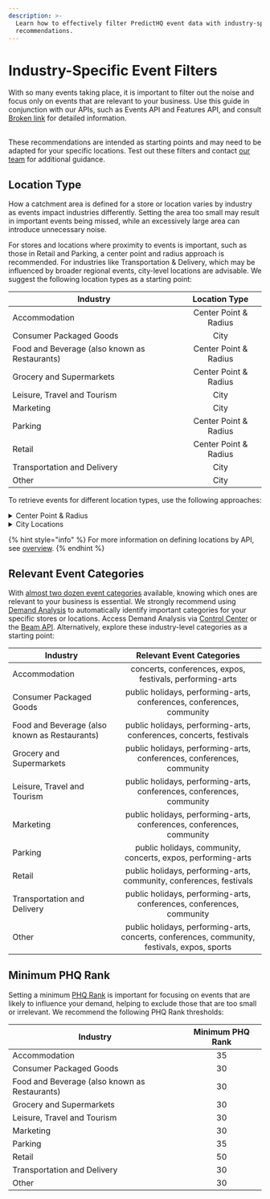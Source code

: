 ```yaml
---
description: >-
  Learn how to effectively filter PredictHQ event data with industry-specific
  recommendations.
---
```


# Industry-Specific Event Filters

With so many events taking place, it is important to filter out the noise and focus only on events that are relevant to your business. Use this guide in conjunction with our APIs, such as Events API and Features API, and consult [Broken link](broken-reference "mention") for detailed information.

\
These recommendations are intended as starting points and may need to be adapted for your specific locations. Test out these filters and contact [our team](https://www.predicthq.com/contact) for additional guidance.

## Location Type

How a catchment area is defined for a store or location varies by industry as events impact industries differently. Setting the area too small may result in important events being missed, while an excessively large area can introduce unnecessary noise.&#x20;

For stores and locations where proximity to events is important, such as those in Retail and Parking, a center point and radius approach is recommended. For industries like Transportation & Delivery, which may be influenced by broader regional events, city-level locations are advisable. We suggest the following location types as a starting point:

| Industry                                      |     Location Type     |
| --------------------------------------------- | :-------------------: |
| Accommodation                                 | Center Point & Radius |
| Consumer Packaged Goods                       |          City         |
| Food and Beverage (also known as Restaurants) | Center Point & Radius |
| Grocery and Supermarkets                      | Center Point & Radius |
| Leisure, Travel and Tourism                   |          City         |
| Marketing                                     |          City         |
| Parking                                       | Center Point & Radius |
| Retail                                        | Center Point & Radius |
| Transportation and Delivery                   |          City         |
| Other                                         |          City         |

To retrieve events for different location types, use the following approaches:

<details>

<summary>Center Point &#x26; Radius</summary>

**Using latitude, longitude, and radius**

1. Determine the appropriate radius using the [Suggested Radius API](https://docs.predicthq.com/api/suggested-radius/get-suggested-radius).
2. Configuration:
   1. For the Events API, use the `within` field.
   2. For the Features API and Beam API, use the `location` field.

**Using location IDs**

1. Create Saved Locations via [Location Insights](https://www.predicthq.com/support/category/location-insights) in Control Center or at scale using the [Saved Locations API](https://docs.predicthq.com/api/saved-locations).
2. Configuration:
   1. For the Events API, use the `saved_location.location_id` field.
   2. For the Features API, use the `location` field.

</details>

<details>

<summary>City Locations</summary>

**Using place IDs**

1. Find the place ID for a city using the [Places API](https://docs.predicthq.com/api/places/search-places).
2. Configuration:
   1. For the Events API, use the `place.scope` field.
   2. For the Features API, use the `location` field.

</details>

{% hint style="info" %}
For more information on defining locations by API, see [overview](../../api/overview/ "mention").
{% endhint %}

## Relevant Event Categories

With [almost two dozen event categories](../predicthq-data/event-categories/) available, knowing which ones are relevant to your business is essential. We strongly recommend using [Demand Analysis](https://www.predicthq.com/support/beam-overview) to automatically identify important categories for your specific stores or locations. Access Demand Analysis via [Control Center](https://control.predicthq.com/beam) or the [Beam API](../../api/beam/). Alternatively, explore these industry-level categories as a starting point:

| Industry                                      |                                   Relevant Event Categories                                  |
| --------------------------------------------- | :------------------------------------------------------------------------------------------: |
| Accommodation                                 |                   concerts, conferences, expos, festivals, performing-arts                   |
| Consumer Packaged Goods                       |             public holidays, performing-arts, conferences, conferences, community            |
| Food and Beverage (also known as Restaurants) |              public holidays, performing-arts, conferences, concerts, festivals              |
| Grocery and Supermarkets                      |             public holidays, performing-arts, conferences, conferences, community            |
| Leisure, Travel and Tourism                   |             public holidays, performing-arts, conferences, conferences, community            |
| Marketing                                     |             public holidays, performing-arts, conferences, conferences, community            |
| Parking                                       |                 public holidays, community, concerts, expos, performing-arts                 |
| Retail                                        |              public holidays, performing-arts, community, conferences, festivals             |
| Transportation and Delivery                   |             public holidays, performing-arts, conferences, conferences, community            |
| Other                                         | public holidays, performing-arts, concerts, conferences, community, festivals, expos, sports |

## Minimum PHQ Rank

Setting a minimum [PHQ Rank](../predicthq-data/ranks/phq-rank.md) is important for focusing on events that are likely to influence your demand, helping to exclude those that are too small or irrelevant. We recommend the following PHQ Rank thresholds:

| Industry                                      | Minimum PHQ Rank |
| --------------------------------------------- | :--------------: |
| Accommodation                                 |        35        |
| Consumer Packaged Goods                       |        30        |
| Food and Beverage (also known as Restaurants) |        30        |
| Grocery and Supermarkets                      |        30        |
| Leisure, Travel and Tourism                   |        30        |
| Marketing                                     |        30        |
| Parking                                       |        35        |
| Retail                                        |        50        |
| Transportation and Delivery                   |        30        |
| Other                                         |        30        |
